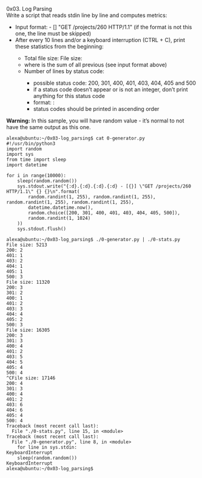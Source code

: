 0x03. Log Parsing
<br>
Write a script that reads stdin line by line and computes metrics:
<ul>
<li>Input format: <IP Address> - [<date>] "GET /projects/260 HTTP/1.1" <status code> <file size> (if the format is not this one, the line must be skipped)</li>
<li>After every 10 lines and/or a keyboard interruption (CTRL + C), print these statistics from the beginning:</li>
<ul>
<li>Total file size: File size: <total size></li>
<li>where <total size> is the sum of all previous <file size> (see input format above)</li>
<li>Number of lines by status code:</li>
<ul>
<li>possible status code: 200, 301, 400, 401, 403, 404, 405 and 500</li>
<li>if a status code doesn’t appear or is not an integer, don’t print anything for this status code</li>
<li>format: <status code>: <number></li>
<li>status codes should be printed in ascending order</li></ul></ul></ul>
<strong>Warning:</strong> In this sample, you will have random value - it’s normal to not have the same output as this one.

```
alexa@ubuntu:~/0x03-log_parsing$ cat 0-generator.py
#!/usr/bin/python3
import random
import sys
from time import sleep
import datetime

for i in range(10000):
    sleep(random.random())
    sys.stdout.write("{:d}.{:d}.{:d}.{:d} - [{}] \"GET /projects/260 HTTP/1.1\" {} {}\n".format(
        random.randint(1, 255), random.randint(1, 255), random.randint(1, 255), random.randint(1, 255),
        datetime.datetime.now(),
        random.choice([200, 301, 400, 401, 403, 404, 405, 500]),
        random.randint(1, 1024)
    ))
    sys.stdout.flush()

alexa@ubuntu:~/0x03-log_parsing$ ./0-generator.py | ./0-stats.py 
File size: 5213
200: 2
401: 1
403: 2
404: 1
405: 1
500: 3
File size: 11320
200: 3
301: 2
400: 1
401: 2
403: 3
404: 4
405: 2
500: 3
File size: 16305
200: 3
301: 3
400: 4
401: 2
403: 5
404: 5
405: 4
500: 4
^CFile size: 17146
200: 4
301: 3
400: 4
401: 2
403: 6
404: 6
405: 4
500: 4
Traceback (most recent call last):
  File "./0-stats.py", line 15, in <module>
Traceback (most recent call last):
  File "./0-generator.py", line 8, in <module>
    for line in sys.stdin:
KeyboardInterrupt
    sleep(random.random())
KeyboardInterrupt
alexa@ubuntu:~/0x03-log_parsing$ 
```
